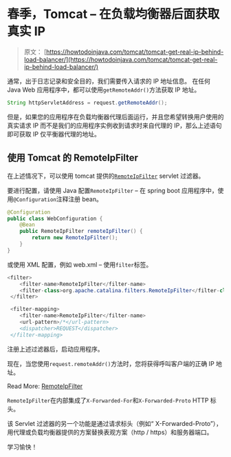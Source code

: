 # 春季，Tomcat – 在负载均衡器后面获取真实 IP

> 原文： [https://howtodoinjava.com/tomcat/tomcat-get-real-ip-behind-load-balancer/](https://howtodoinjava.com/tomcat/tomcat-get-real-ip-behind-load-balancer/)

通常，出于日志记录和安全目的，我们需要传入请求的 IP 地址信息。 在任何 Java Web 应用程序中，都可以使用`getRemoteAddr()`方法获取 IP 地址。

```java
String httpServletAddress = request.getRemoteAddr();

```

但是，如果您的应用程序在负载均衡器代理后面运行，并且您希望转换用户使用的真实请求 IP 而不是我们的应用程序实例收到请求时来自代理的 IP，那么上述语句即可获取 IP 仅平衡器代理的地址。

## 使用 Tomcat 的 RemoteIpFilter

在上述情况下，可以使用 tomcat 提供的[`RemoteIpFilter`](https://tomcat.apache.org/tomcat-7.0-doc/api/org/apache/catalina/filters/RemoteIpFilter.html) servlet 过滤器。

要进行配置，请使用 Java 配置`RemoteIpFilter` – 在 spring boot 应用程序中，使用`@Configuration`注释注册 bean。

```java
@Configuration
public class WebConfiguration {
	@Bean
	public RemoteIpFilter remoteIpFilter() {
		return new RemoteIpFilter();
	}
}

```

或使用 XML 配置，例如 web.xml – 使用`filter`标签。

```java
<filter>
    <filter-name>RemoteIpFilter</filter-name>
    <filter-class>org.apache.catalina.filters.RemoteIpFilter</filter-class>
 </filter>

 <filter-mapping>
    <filter-name>RemoteIpFilter</filter-name>
    <url-pattern>/*</url-pattern>
    <dispatcher>REQUEST</dispatcher>
 </filter-mapping>

```

注册上述过滤器后，启动应用程序。

现在，当您使用`request.remoteAddr()`方法时，您将获得呼叫客户端的正确 IP 地址。

Read More: [RemoteIpFilter](https://tomcat.apache.org/tomcat-7.0-doc/api/org/apache/catalina/filters/RemoteIpFilter.html)

`RemoteIpFilter`在内部集成了`X-Forwarded-For`和`X-Forwarded-Proto` HTTP 标头。

该 Servlet 过滤器的另一个功能是通过请求标头（例如“ X-Forwarded-Proto”），用代理或负载均衡器提供的方案替换表观方案（http / https）和服务器端口。

学习愉快！